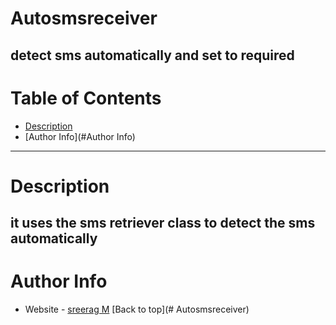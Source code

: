 # Autosmsreceiver
detect sms automatically and set to required
----
# Table of Contents

- [Description](#Description)
- [Author Info](#Author Info)
---
# Description
it uses the sms retriever class to detect the sms automatically
---
# Author Info
- Website - [sreerag M](www.sysirohub.co.in)
[Back to top](# Autosmsreceiver)
